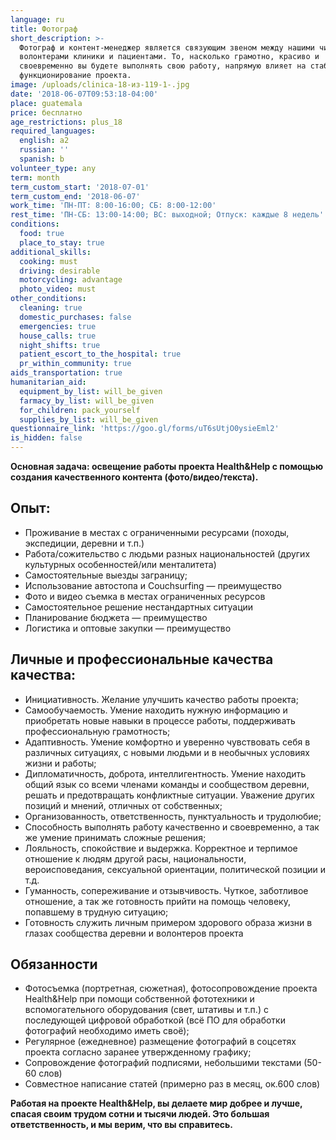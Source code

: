 ```yaml
---
language: ru
title: Фотограф
short_description: >-
  Фотограф и контент-менеджер является связующим звеном между нашими читателями,
  волонтерами клиники и пациентами. То, насколько грамотно, красиво и
  своевременно вы будете выполнять свою работу, напрямую влияет на стабильное
  функционирование проекта.
image: /uploads/clinica-18-из-119-1-.jpg
date: '2018-06-07T09:53:18-04:00'
place: guatemala
price: бесплатно
age_restrictions: plus_18
required_languages:
  english: a2
  russian: ''
  spanish: b
volunteer_type: any
term: month
term_custom_start: '2018-07-01'
term_custom_end: '2018-06-07'
work_time: 'ПН-ПТ: 8:00-16:00; СБ: 8:00-12:00'
rest_time: 'ПН-СБ: 13:00-14:00; ВС: выходной; Отпуск: каждые 8 недель'
conditions:
  food: true
  place_to_stay: true
additional_skills:
  cooking: must
  driving: desirable
  motorcycling: advantage
  photo_video: must
other_conditions:
  cleaning: true
  domestic_purchases: false
  emergencies: true
  house_calls: true
  night_shifts: true
  patient_escort_to_the_hospital: true
  pr_within_community: true
aids_transportation: true
humanitarian_aid:
  equipment_by_list: will_be_given
  farmacy_by_list: will_be_given
  for_children: pack_yourself
  supplies_by_list: will_be_given
questionnaire_link: 'https://goo.gl/forms/uT6sUtjO0ysieEml2'
is_hidden: false
---
```

**Основная задача: освещение работы проекта Health&Help с помощью создания качественного контента (фото/видео/текста).**

## Опыт:

* Проживание в местах с ограниченными ресурсами (походы, экспедиции, деревни и т.п.)
* Работа/сожительство с людьми разных национальностей (других культурных особенностей/или менталитета)
* Самостоятельные выезды заграницу; 
* Использование автостопа и Couchsurfing — преимущество
* Фото и видео съемка в местах ограниченных ресурсов
* Самостоятельное решение нестандартных ситуации
* Планирование бюджета — преимущество
* Логистика и оптовые закупки — преимущество

## Личные и профессиональные качества качества:

* Инициативность. Желание улучшить качество работы проекта;
* Самообучаемость. Умение находить нужную информацию и приобретать новые навыки в процессе работы, поддерживать профессиональную грамотность;
* Адаптивность. Умение комфортно и уверенно чувствовать себя в различных ситуациях, с новыми людьми и в необычных условиях жизни и работы;
* Дипломатичность, доброта, интеллигентность. Умение находить общий язык со всеми членами команды и сообществом деревни, решать и предотвращать конфликтные ситуации. Уважение других позиций и мнений, отличных от собственных;
* Организованность, ответственность, пунктуальность и трудолюбие;
* Способность выполнять работу качественно и своевременно, а так же умение принимать сложные решения;
* Лояльность, cпокойствие и выдержка. Корректное и терпимое отношение к людям другой расы, национальности, вероисповедания, сексуальной ориентации, политической позиции и т.д.
* Гуманность, сопереживание и отзывчивость. Чуткое, заботливое отношение, а так же готовность прийти на помощь человеку, попавшему в трудную ситуацию;
* Готовность служить личным примером здорового образа жизни в глазах сообщества деревни и волонтеров проекта

## Обязанности

* Фотосъемка (портретная, сюжетная), фотосопровождение проекта Health&Help при помощи собственной фототехники и вспомогательного оборудования (свет, штативы и т.п.) с последующей цифровой обработкой (всё ПО для обработки фотографий необходимо иметь своё);
* Регулярное (ежедневное) размещение фотографий в соцсетях проекта согласно заранее утвержденному графику; 
* Сопровождение фотографий подписями, небольшими текстами (50-60 слов) 
* Совместное написание статей (примерно раз в месяц, ок.600 слов) 

**Работая на проекте Health&Help, вы делаете мир добрее и лучше, спасая своим трудом сотни и тысячи людей. Это большая ответственность, и мы верим, что вы справитесь.**
